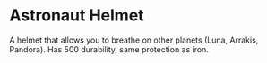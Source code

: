 # Astronaut Helmet

A helmet that allows you to breathe on other planets (Luna, Arrakis, Pandora).
Has 500 durability, same protection as iron.